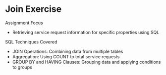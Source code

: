 # Join Exercise
Assignment Focus
- Retrieving service request information for specific properties using SQL

SQL Techniques Covered

- JOIN Operations: Combining data from multiple tables
- Aggregation: Using COUNT to total service requests
- GROUP BY and HAVING Clauses: Grouping data and applying conditions to groups
